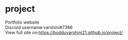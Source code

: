 # project
Portfolio website<br>
Discord username:varshini#7386<br>
View full site on:https://bodduvarshini21.github.io/project/
